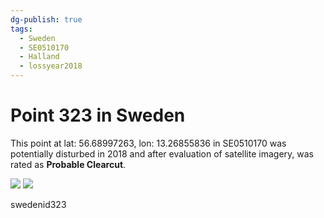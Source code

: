```yaml
---
dg-publish: true
tags:
  - Sweden
  - SE0510170
  - Halland
  - lossyear2018
---
```


# Point 323 in Sweden

This point at lat: 56.68997263, lon: 13.26855836 in SE0510170 was potentially disturbed in 2018 and after evaluation of satellite imagery, was rated as **Probable Clearcut**.

<div class='juxtapose' data-showcredits='false'>
<img src='https://baserow-backend-production20240528124524339000000001.s3.amazonaws.com/user_files/2NNsC6jPClY0zht7BUpQQOtHiSWZpf5H_7287c856947013029003bd6cf008b264d1f7e5adaf1c24d0741be1554a68a8ed.png' data-label='April 2014' />
<img src='https://baserow-backend-production20240528124524339000000001.s3.amazonaws.com/user_files/z1IiDETtbHPOlnGLu2OoA5qUQgYGTdpm_b7d8e1dbcb50ac6d271101a76d08bf63c14c9f15f44ba9282304754817b1f2c9.png' data-label='April 2019' />
</div>

swedenid323
